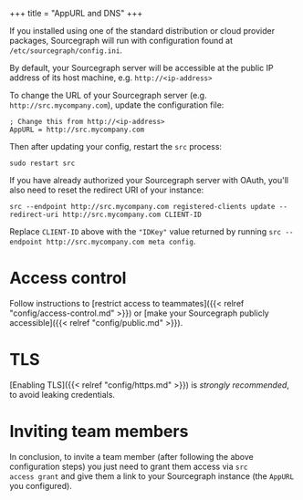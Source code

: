 +++
title = "AppURL and DNS"
+++

If you installed using one of the standard distribution or cloud provider packages,
Sourcegraph will run with configuration found at `/etc/sourcegraph/config.ini`.

By default, your Sourcegraph server will be accessible at the public IP address of its
host machine, e.g. `http://<ip-address>`

To change the URL of your Sourcegraph server (e.g. `http://src.mycompany.com`),
update the configuration file:

```
; Change this from http://<ip-address>
AppURL = http://src.mycompany.com
```

Then after updating your config, restart the `src` process:

```
sudo restart src
```

If you have already authorized your Sourcegraph server with OAuth, you'll also
need to reset the redirect URI of your instance:

```
src --endpoint http://src.mycompany.com registered-clients update --redirect-uri http://src.mycompany.com CLIENT-ID
```

Replace `CLIENT-ID` above with the `"IDKey"` value returned by running
`src --endpoint http://src.mycompany.com meta config`.

# Access control

Follow instructions to [restrict access to teammates]({{< relref "config/access-control.md" >}})
or [make your Sourcegraph publicly accessible]({{< relref "config/public.md" >}}).

# TLS

[Enabling TLS]({{< relref "config/https.md" >}}) is *strongly recommended*,
to avoid leaking credentials.

# Inviting team members

In conclusion, to invite a team member (after following the above configuration steps) you just need to grant them access via <code>src access grant</code> and give them a link to your Sourcegraph instance (the <code>AppURL</code> you configured).
